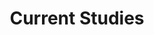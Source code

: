 ---
title: Current Studies

# Listing view
view: showcase

# Optional banner image (relative to `assets/media/` folder).
banner:
  caption: ''
  image: ''
---